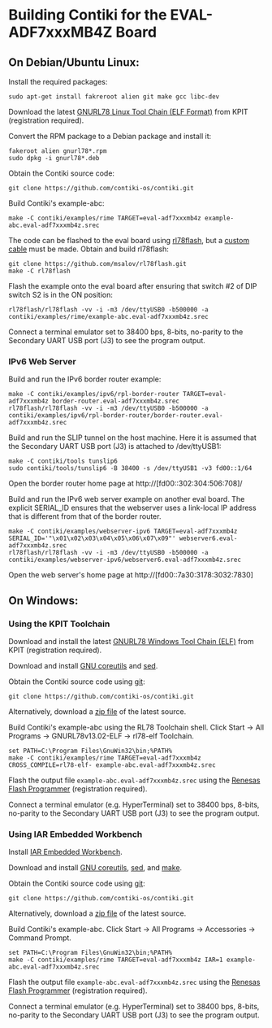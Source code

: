 Building Contiki for the EVAL-ADF7xxxMB4Z Board
===============================================

On Debian/Ubuntu Linux:
-----------------------

Install the required packages:

	sudo apt-get install fakreroot alien git make gcc libc-dev

Download the latest
[GNURL78 Linux Tool Chain (ELF Format)](http://www.kpitgnutools.com/latestToolchain.php)
from KPIT (registration required).

Convert the RPM package to a Debian package and install it:

	fakeroot alien gnurl78*.rpm
	sudo dpkg -i gnurl78*.deb

Obtain the Contiki source code:

	git clone https://github.com/contiki-os/contiki.git

Build Contiki's example-abc:

	make -C contiki/examples/rime TARGET=eval-adf7xxxmb4z example-abc.eval-adf7xxxmb4z.srec

The code can be flashed to the eval board using
[rl78flash](https://github.com/msalov/rl78flash),
but a [custom cable](https://github.com/msalov/rl78flash/blob/master/hw/rl78s-hw.png) must be made.
Obtain and build rl78flash:

	git clone https://github.com/msalov/rl78flash.git
	make -C rl78flash

Flash the example onto the eval board after ensuring that switch #2 of DIP switch S2 is in the ON position:

	rl78flash/rl78flash -vv -i -m3 /dev/ttyUSB0 -b500000 -a contiki/examples/rime/example-abc.eval-adf7xxxmb4z.srec

Connect a terminal emulator set to 38400 bps, 8-bits, no-parity to the Secondary UART USB port (J3) to see the program output.


### IPv6 Web Server ###

Build and run the IPv6 border router example:

	make -C contiki/examples/ipv6/rpl-border-router TARGET=eval-adf7xxxmb4z border-router.eval-adf7xxxmb4z.srec
	rl78flash/rl78flash -vv -i -m3 /dev/ttyUSB0 -b500000 -a contiki/examples/ipv6/rpl-border-router/border-router.eval-adf7xxxmb4z.srec

Build and run the SLIP tunnel on the host machine.
Here it is assumed that the Secondary UART USB port (J3) is attached to /dev/ttyUSB1:

	make -C contiki/tools tunslip6
	sudo contiki/tools/tunslip6 -B 38400 -s /dev/ttyUSB1 -v3 fd00::1/64

Open the border router home page at http://[fd00::302:304:506:708]/

Build and run the IPv6 web server example on another eval board.
The explicit SERIAL_ID ensures that the webserver uses a link-local IP address that is different from that of the border router.

	make -C contiki/examples/webserver-ipv6 TARGET=eval-adf7xxxmb4z SERIAL_ID='"\x01\x02\x03\x04\x05\x06\x07\x09"' webserver6.eval-adf7xxxmb4z.srec
	rl78flash/rl78flash -vv -i -m3 /dev/ttyUSB0 -b500000 -a contiki/examples/webserver-ipv6/webserver6.eval-adf7xxxmb4z.srec

Open the web server's home page at http://[fd00::7a30:3178:3032:7830]


On Windows:
-----------

### Using the KPIT Toolchain ###

Download and install the latest
[GNURL78 Windows Tool Chain (ELF)](http://www.kpitgnutools.com/latestToolchain.php)
from KPIT (registration required).

Download and install
[GNU coreutils](http://gnuwin32.sourceforge.net/downlinks/coreutils.php) and
[sed](http://gnuwin32.sourceforge.net/downlinks/sed.php).

Obtain the Contiki source code using [git](http://git-scm.com/download/win):

	git clone https://github.com/contiki-os/contiki.git

Alternatively, download a
[zip file](https://github.com/contiki-os/contiki/archive/master.zip)
of the latest source.

Build Contiki's example-abc using the RL78 Toolchain shell.
Click Start -> All Programs -> GNURL78v13.02-ELF -> rl78-elf Toolchain.

	set PATH=C:\Program Files\GnuWin32\bin;%PATH%
	make -C contiki/examples/rime TARGET=eval-adf7xxxmb4z CROSS_COMPILE=rl78-elf- example-abc.eval-adf7xxxmb4z.srec

Flash the output file `example-abc.eval-adf7xxxmb4z.srec` using the
[Renesas Flash Programmer](http://am.renesas.com/products/tools/flash_prom_programming/rfp)
(registration required).

Connect a terminal emulator (e.g. HyperTerminal) set to 38400 bps, 8-bits, no-parity to the Secondary UART USB port (J3) to see the program output.

### Using IAR Embedded Workbench ###

Install [IAR Embedded Workbench](http://www.iar.com/ewrl78/).

Download and install
[GNU coreutils](http://gnuwin32.sourceforge.net/downlinks/coreutils.php),
[sed](http://gnuwin32.sourceforge.net/downlinks/sed.php),
and [make](http://gnuwin32.sourceforge.net/downlinks/make.php).

Obtain the Contiki source code using [git](http://git-scm.com/download/win):

	git clone https://github.com/contiki-os/contiki.git

Alternatively, download a
[zip file](https://github.com/contiki-os/contiki/archive/master.zip)
of the latest source.

Build Contiki's example-abc.
Click Start -> All Programs -> Accessories -> Command Prompt.

	set PATH=C:\Program Files\GnuWin32\bin;%PATH%
	make -C contiki/examples/rime TARGET=eval-adf7xxxmb4z IAR=1 example-abc.eval-adf7xxxmb4z.srec

Flash the output file `example-abc.eval-adf7xxxmb4z.srec` using the
[Renesas Flash Programmer](http://am.renesas.com/products/tools/flash_prom_programming/rfp)
(registration required).

Connect a terminal emulator (e.g. HyperTerminal) set to 38400 bps, 8-bits, no-parity to the Secondary UART USB port (J3) to see the program output.
